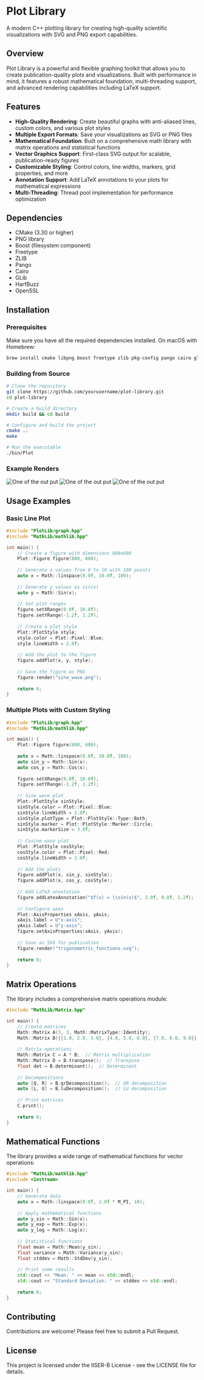 # Plot Library

A modern C++ plotting library for creating high-quality scientific visualizations with SVG and PNG export capabilities.

## Overview

Plot Library is a powerful and flexible graphing toolkit that allows you to create publication-quality plots and visualizations. Built with performance in mind, it features a robust mathematical foundation, multi-threading support, and advanced rendering capabilities including LaTeX support.

## Features

- **High-Quality Rendering**: Create beautiful graphs with anti-aliased lines, custom colors, and various plot styles
- **Multiple Export Formats**: Save your visualizations as SVG or PNG files
- **Mathematical Foundation**: Built on a comprehensive math library with matrix operations and statistical functions
- **Vector Graphics Support**: First-class SVG output for scalable, publication-ready figures
- **Customizable Styling**: Control colors, line widths, markers, grid properties, and more
- **Annotation Support**: Add LaTeX annotations to your plots for mathematical expressions
- **Multi-Threading**: Thread pool implementation for performance optimization

## Dependencies

- CMake (3.30 or higher)
- PNG library
- Boost (filesystem component)
- Freetype
- ZLIB
- Pango
- Cairo
- GLib
- HarfBuzz
- OpenSSL

## Installation

### Prerequisites

Make sure you have all the required dependencies installed. On macOS with Homebrew:

```bash
brew install cmake libpng boost freetype zlib pkg-config pango cairo glib harfbuzz openssl@3
```

### Building from Source

```bash
# Clone the repository
git clone https://github.com/yourusername/plot-library.git
cd plot-library

# Create a build directory
mkdir build && cd build

# Configure and build the project
cmake ..
make

# Run the executable
./bin/Plot
```
### Example Renders

![One of the out put](cmake-build-debug/bin/damped_oscillations.png)
![One of the out put](cmake-build-debug/bin/plot2.png)
![One of the out put](cmake-build-debug/bin/gaussian_plot.png)

## Usage Examples

### Basic Line Plot

```c++
#include "PlotLib/graph.hpp"
#include "MathLib/mathlib.hpp"

int main() {
    // Create a figure with dimensions 800x600
    Plot::Figure figure(800, 600);
    
    // Generate x values from 0 to 10 with 100 points
    auto x = Math::linspace(0.0f, 10.0f, 100);
    
    // Generate y values as sin(x)
    auto y = Math::Sin(x);
    
    // Set plot ranges
    figure.setXRange(0.0f, 10.0f);
    figure.setYRange(-1.2f, 1.2f);
    
    // Create a plot style
    Plot::PlotStyle style;
    style.color = Plot::Pixel::Blue;
    style.lineWidth = 2.0f;
    
    // Add the plot to the figure
    figure.addPlot(x, y, style);
    
    // Save the figure as PNG
    figure.render("sine_wave.png");
    
    return 0;
}
```

### Multiple Plots with Custom Styling

```c++
#include "PlotLib/graph.hpp"
#include "MathLib/mathlib.hpp"

int main() {
    Plot::Figure figure(800, 600);
    
    auto x = Math::linspace(0.0f, 10.0f, 100);
    auto sin_y = Math::Sin(x);
    auto cos_y = Math::Cos(x);
    
    figure.setXRange(0.0f, 10.0f);
    figure.setYRange(-1.2f, 1.2f);
    
    // Sine wave plot
    Plot::PlotStyle sinStyle;
    sinStyle.color = Plot::Pixel::Blue;
    sinStyle.lineWidth = 2.0f;
    sinStyle.plotType = Plot::PlotStyle::Type::Both;
    sinStyle.marker = Plot::PlotStyle::Marker::Circle;
    sinStyle.markerSize = 3.0f;
    
    // Cosine wave plot
    Plot::PlotStyle cosStyle;
    cosStyle.color = Plot::Pixel::Red;
    cosStyle.lineWidth = 2.0f;
    
    // Add the plots
    figure.addPlot(x, sin_y, sinStyle);
    figure.addPlot(x, cos_y, cosStyle);
    
    // Add LaTeX annotation
    figure.addLatexAnnotation("$f(x) = \\sin(x)$", 2.0f, 0.8f, 1.2f);
    
    // Configure axes
    Plot::AxisProperties xAxis, yAxis;
    xAxis.label = U"x-axis";
    yAxis.label = U"y-axis";
    figure.setAxisProperties(xAxis, yAxis);
    
    // Save as SVG for publication
    figure.render("trigonometric_functions.svg");
    
    return 0;
}
```

## Matrix Operations

The library includes a comprehensive matrix operations module:

```c++
#include "MathLib/Matrix.hpp"

int main() {
    // Create matrices
    Math::Matrix A(3, 3, Math::MatrixType::Identity);
    Math::Matrix B({{1.0, 2.0, 3.0}, {4.0, 5.0, 6.0}, {7.0, 8.0, 9.0}});
    
    // Matrix operations
    Math::Matrix C = A * B;  // Matrix multiplication
    Math::Matrix D = B.transpose();  // Transpose
    float det = B.determinant();  // Determinant
    
    // Decompositions
    auto [Q, R] = B.qrDecomposition();  // QR decomposition
    auto [L, U] = B.luDecomposition();  // LU decomposition
    
    // Print matrices
    C.print();
    
    return 0;
}
```

## Mathematical Functions

The library provides a wide range of mathematical functions for vector operations:

```c++
#include "MathLib/mathlib.hpp"
#include <iostream>

int main() {
    // Generate data
    auto x = Math::linspace(0.0f, 2.0f * M_PI, 10);
    
    // Apply mathematical functions
    auto y_sin = Math::Sin(x);
    auto y_exp = Math::Exp(x);
    auto y_log = Math::Log(x);
    
    // Statistical functions
    float mean = Math::Mean(y_sin);
    float variance = Math::Variance(y_sin);
    float stddev = Math::StdDev(y_sin);
    
    // Print some results
    std::cout << "Mean: " << mean << std::endl;
    std::cout << "Standard Deviation: " << stddev << std::endl;
    
    return 0;
}
```

## Contributing

Contributions are welcome! Please feel free to submit a Pull Request.

## License

This project is licensed under the IISER-B License - see the LICENSE file for details.